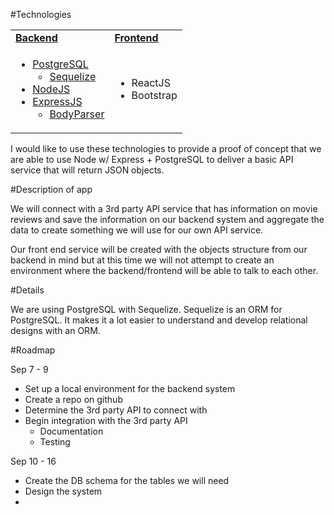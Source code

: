 #Technologies

<table>
   <tr>
      <td><strong><span style="text-decoration:underline;">Backend</span></strong>
      </td>
      <td><strong><span style="text-decoration:underline;">Frontend</span></strong>
      </td>
   </tr>
   <tr>
      <td>
         <ul>
            <li>
               <a href="https://node-postgres.com">PostgreSQL</a>
               <ul>
                  <li><a href="http://docs.sequelizejs.com">Sequelize</a>
               </ul>
            </li>
            <li><a href="https://nodejs.org/en/docs/">NodeJS</a>
            <li><a href="https://expressjs.com">ExpressJS</a>
               <ul>
                  <li><a href="https://github.com/expressjs/body-parser">BodyParser</a></li>
               </ul>
            </li>
         </ul>
      </td>
      <td>
         <ul>
            <li>ReactJS
            <li>Bootstrap</li>
         </ul>
      </td>
   </tr>
</table>


I would like to use these technologies to provide a proof of concept that we are able to use Node w/ Express + PostgreSQL to deliver a basic API service that will return JSON objects.

#Description of app

We will connect with a 3rd party API service that has information on movie reviews and save the information on our backend system and aggregate the data to create something we will use for our own API service.

Our front end service will be created with the objects structure from our backend in mind but at this time we will not attempt to create an environment where the backend/frontend will be able to talk to each other.

#Details

We are using PostgreSQL with Sequelize. Sequelize is an ORM for PostgreSQL. It makes  it a lot easier to understand and develop relational designs with an ORM.

#Roadmap

Sep 7 - 9



*   Set up a local environment for the backend system
*   Create a repo on github
*   Determine the 3rd party API to connect with
*   Begin integration with the 3rd party API
    *   Documentation
    *   Testing



Sep 10 - 16



*   Create the DB schema for the tables we will need
*   Design the system
*   
